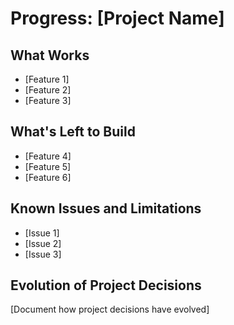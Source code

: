 # Progress: [Project Name]

## What Works
- [Feature 1]
- [Feature 2]
- [Feature 3]

## What's Left to Build
- [Feature 4]
- [Feature 5]
- [Feature 6]

## Known Issues and Limitations
- [Issue 1]
- [Issue 2]
- [Issue 3]

## Evolution of Project Decisions
[Document how project decisions have evolved] 
